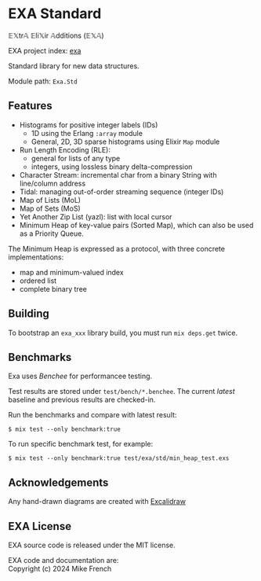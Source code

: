 # EXA Standard

𝔼𝕏tr𝔸 𝔼li𝕏ir 𝔸dditions (𝔼𝕏𝔸)

EXA project index: [exa](https://github.com/red-jade/exa)

Standard library for new data structures.

Module path: `Exa.Std`

## Features

- Histograms for positive integer labels (IDs)
  - 1D using the Erlang `:array` module
  - General, 2D, 3D sparse histograms using Elixir `Map` module
- Run Length Encoding (RLE):
  - general for lists of any type
  - integers, using lossless binary delta-compression
- Character Stream: incremental char from a binary String with line/column address
- Tidal: managing out-of-order streaming sequence (integer IDs)
- Map of Lists (MoL)
- Map of Sets (MoS)
- Yet Another Zip List (yazl): list with local cursor
- Minimum Heap of key-value pairs (Sorted Map),
  which can also be used as a Priority Queue.

The Minimum Heap is expressed as a protocol,
with three concrete implementations:
- map and minimum-valued index
- ordered list
- complete binary tree

## Building

To bootstrap an `exa_xxx` library build, 
you must run `mix deps.get` twice.

## Benchmarks

Exa uses _Benchee_ for performancee testing.

Test results are stored under `test/bench/*.benchee`.
The current _latest_ baseline and previous results are checked-in.

Run the benchmarks and compare with latest result:

`$ mix test --only benchmark:true`

To run specific benchmark test, for example:

`$ mix test --only benchmark:true test/exa/std/min_heap_test.exs`

## Acknowledgements

Any hand-drawn diagrams are created with [Excalidraw](https://excalidraw.com/)

## EXA License

EXA source code is released under the MIT license.

EXA code and documentation are:<br>
Copyright (c) 2024 Mike French
